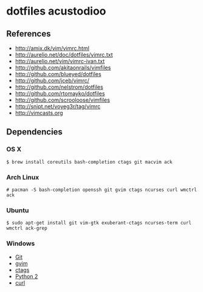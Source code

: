 # dotfiles acustodioo

## References

* http://amix.dk/vim/vimrc.html
* http://aurelio.net/doc/dotfiles/vimrc.txt
* http://aurelio.net/vim/vimrc-ivan.txt
* http://github.com/akitaonrails/vimfiles
* http://github.com/blueyed/dotfiles
* http://github.com/jceb/vimrc/
* http://github.com/nelstrom/dotfiles
* http://github.com/rtomayko/dotfiles
* http://github.com/scrooloose/vimfiles
* http://snipt.net/voyeg3r/tag/vimrc
* http://vimcasts.org

## Dependencies

### OS X

	$ brew install coreutils bash-completion ctags git macvim ack

### Arch Linux

	# pacman -S bash-completion openssh git gvim ctags ncurses curl wmctrl ack

### Ubuntu

	$ sudo apt-get install git vim-gtk exuberant-ctags ncurses-term curl wmctrl ack-grep

### Windows

* [Git](http://code.google.com/p/msysgit/)
* [gvim](http://cream.sourceforge.net/download.html)
* [ctags](http://ctags.sourceforge.net/)
* [Python 2](http://python.org/download/)
* [curl](http://curl.haxx.se/download.html)

<!-- vim:noet -->
